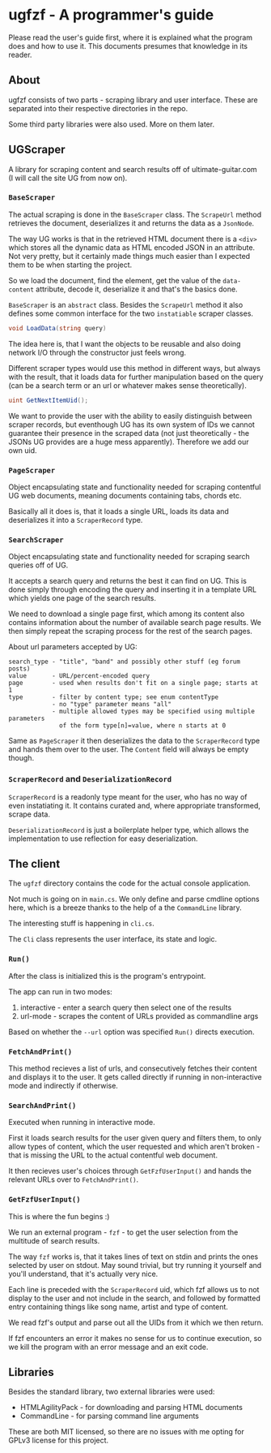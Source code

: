 # ugfzf - A programmer's guide

Please read the user's guide first, where it is explained what the program does
and how to use it. This documents presumes that knowledge in its reader.

## About

ugfzf consists of two parts - scraping library and user interface. These are
separated into their respective directories in the repo.

Some third party libraries were also used. More on them later.

## UGScraper

A library for scraping content and search results off of ultimate-guitar.com
(I will call the site UG from now on).

### `BaseScraper`

The actual scraping is done in the `BaseScraper` class. The `ScrapeUrl` method
retrieves the document, deserializes it and returns the data as a `JsonNode`.

The way UG works is that in the retrieved HTML document there is a `<div>`
which stores all the dynamic data as HTML encoded JSON in an attribute. Not
very pretty, but it certainly made things much easier than I expected them to
be when starting the project.

So we load the document, find the element, get the value of the `data-content`
attribute, decode it, deserialize it and that's the basics done.

`BaseScraper` is an `abstract` class. Besides the `ScrapeUrl` method it also
defines some common interface for the two `instatiable` scraper classes.

```c#
void LoadData(string query)
```

The idea here is, that I want the objects to be reusable and also doing network
I/O through the constructor just feels wrong.

Different scraper types would use this method in different ways, but always
with the result, that it loads data for further manipulation based on the query
(can be a search term or an url or whatever makes sense theoretically).

```c#
uint GetNextItemUid();
```

We want to provide the user with the ability to easily distinguish between
scraper records, but eventhough UG has its own system of IDs we cannot
guarantee their presence in the scraped data (not just theoretically - the
JSONs UG provides are a huge mess apparently). Therefore we add our own uid.

### `PageScraper`

Object encapsulating state and functionality needed for scraping contentful UG
web documents, meaning documents containing tabs, chords etc.

Basically all it does is, that it loads a single URL, loads its data and
deserializes it into a `ScraperRecord` type.

### `SearchScraper`

Object encapsulating state and functionality needed for scraping search queries
off of UG.

It accepts a search query and returns the best it can find on UG. This is done
simply through encoding the query and inserting it in a template URL which
yields one page of the search results.

We need to download a single page first, which among its content also contains
information about the number of available search page results. We then simply
repeat the scraping process for the rest of the search pages.

About url parameters accepted by UG:

```
search_type - "title", "band" and possibly other stuff (eg forum posts)
value       - URL/percent-encoded query
page        - used when results don't fit on a single page; starts at 1
type        - filter by content type; see enum contentType
            - no "type" parameter means "all"
            - multiple allowed types may be specified using multiple parameters
              of the form type[n]=value, where n starts at 0
```

Same as `PageScraper` it then deserializes the data to the `ScraperRecord` type
and hands them over to the user. The `Content` field will always be empty though.

### `ScraperRecord` and `DeserializationRecord`

`ScraperRecord` is a readonly type meant for the user, who has no way of even
instatiating it. It contains curated and, where appropriate transformed, scrape data.

`DeserializationRecord` is just a boilerplate helper type, which allows the
implementation to use reflection for easy deserialization.

## The client

The `ugfzf` directory contains the code for the actual console application.

Not much is going on in `main.cs`. We only define and parse cmdline options
here, which is a breeze thanks to the help of a the `CommandLine` library.

The interesting stuff is happening in `cli.cs`.

The `Cli` class represents the user interface, its state and logic.

### `Run()`

After the class is initialized this is the program's entrypoint.

The app can run in two modes:

1) interactive - enter a search query then select one of the results
2) url-mode - scrapes the content of URLs provided as commandline args

Based on whether the `--url` option was specified `Run()` directs execution.

### `FetchAndPrint()`

This method recieves a list of urls, and consecutively fetches their content
and displays it to the user. It gets called directly if running in
non-interactive mode and indirectly if otherwise.

### `SearchAndPrint()`

Executed when running in interactive mode.

First it loads search results for the user given query and filters them, to
only allow types of content, which the user requested and which aren't broken -
that is missing the URL to the actual contentful web document.

It then recieves user's choices through `GetFzfUserInput()` and hands the
relevant URLs over to `FetchAndPrint()`.

### `GetFzfUserInput()`

This is where the fun begins :)

We run an external program - `fzf` - to get the user selection from the
multitude of search results.

The way `fzf` works is, that it takes lines of text on stdin and prints the
ones selected by user on stdout. May sound trivial, but try running it yourself
and you'll understand, that it's actually very nice.

Each line is preceded with the `ScraperRecord` uid, which fzf allows us to not
display to the user and not include in the search, and followed by formatted
entry containing things like song name, artist and type of content.

We read fzf's output and parse out all the UIDs from it which we then return.

If fzf encounters an error it makes no sense for us to continue execution, so
we kill the program with an error message and an exit code.

## Libraries

Besides the standard library, two external libraries were used:

* HTMLAgilityPack - for downloading and parsing HTML documents
* CommandLine - for parsing command line arguments

These are both MIT licensed, so there are no issues with me opting for GPLv3
license for this project.
